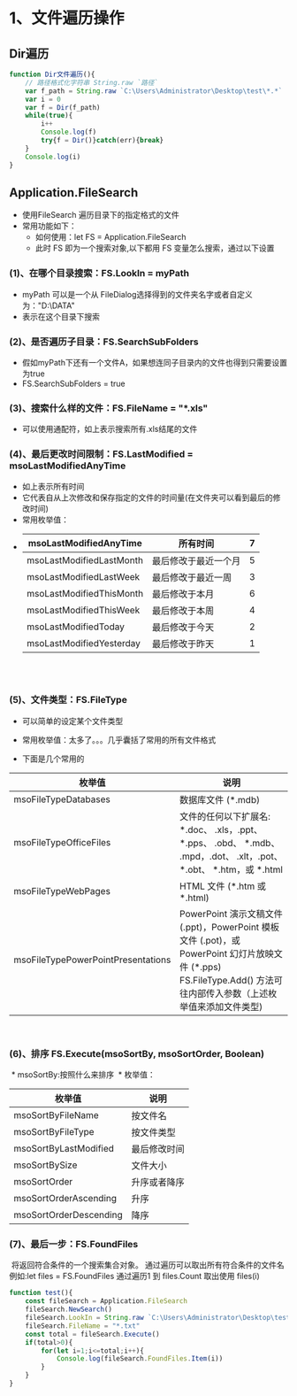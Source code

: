 # 1、文件遍历操作

## Dir遍历

```javascript
function Dir文件遍历(){
	// 路径格式化字符串 String.raw `路径`
	var f_path = String.raw `C:\Users\Administrator\Desktop\test\*.*`
	var i = 0
	var f = Dir(f_path)
	while(true){
		i++
		Console.log(f)
		try{f = Dir()}catch(err){break}
	}
	Console.log(i)
}
```

##  Application.FileSearch
* 使用FileSearch 遍历目录下的指定格式的文件
* 常用功能如下：
  	* 如何使用：let FS = Application.FileSearch
  	* 此时 FS 即为一个搜索对象,以下都用 FS 变量怎么搜索，通过以下设置
### (1)、在哪个目录搜索：FS.LookIn = myPath
* myPath 可以是一个从 FileDialog选择得到的文件夹名字或者自定义为："D:\\DATA"
* 表示在这个目录下搜索

### (2)、是否遍历子目录：FS.SearchSubFolders
* 假如myPath下还有一个文件A，如果想连同子目录内的文件也得到只需要设置为true
* FS.SearchSubFolders = true

### (3)、搜索什么样的文件：FS.FileName = "*.xls"
* 可以使用通配符，如上表示搜索所有.xls结尾的文件

### (4)、最后更改时间限制：FS.LastModified = msoLastModifiedAnyTime



* 如上表示所有时间
* 它代表自从上次修改和保存指定的文件的时间量(在文件夹可以看到最后的修改时间)
* 常用枚举值：
* | msoLastModifiedAnyTime   | 所有时间             | 7    |
	| ------------------------ | -------------------- | ---- |
	| msoLastModifiedLastMonth | 最后修改于最近一个月 | 5    |
	| msoLastModifiedLastWeek  | 最后修改于最近一周   | 3    |
	| msoLastModifiedThisMonth | 最后修改于本月       | 6    |
	| msoLastModifiedThisWeek  | 最后修改于本周       | 4    |
	| msoLastModifiedToday     | 最后修改于今天       | 2    |
	| msoLastModifiedYesterday | 最后修改于昨天       | 1    |


​		
​	
### (5)、文件类型：FS.FileType
* 可以简单的设定某个文件类型

* 常用枚举值：太多了。。。几乎囊括了常用的所有文件格式

* 下面是几个常用的

| 枚举值                             | 说明                                                         |
| ---------------------------------- | ------------------------------------------------------------ |
| msoFileTypeDatabases               | 数据库文件 (*.mdb)                                           |
| msoFileTypeOfficeFiles             | 文件的任何以下扩展名: *.doc、 .xls，.ppt、 *.pps、 .obd、 *.mdb、 .mpd，.dot、 .xlt，.pot、 *.obt、 *.htm，或 *.html |
| msoFileTypeWebPages                | HTML 文件 (*.htm 或 *.html)                                  |
| msoFileTypePowerPointPresentations | PowerPoint 演示文稿文件 (.ppt)，PowerPoint 模板文件 (.pot)，或 PowerPoint 幻灯片放映文件 (*.pps)<br/>FS.FileType.Add() 方法可往内部传入参数（上述枚举值来添加文件类型) |


​    

### (6)、排序 FS.Execute(msoSortBy, msoSortOrder, Boolean)

  ​	* msoSortBy:按照什么来排序
  ​	* 枚举值：

  | 枚举值      | 说明     |
  | ---------------------- | ------------ |
  | msoSortByFileName    | 按文件名    |
  | msoSortByFileType      | 按文件类型   |
  | msoSortByLastModified  | 最后修改时间 |
  | msoSortBySize          | 文件大小     |
  | msoSortOrder           | 升序或者降序 |
  | msoSortOrderAscending  | 升序         |
  | msoSortOrderDescending | 降序         |

  

### (7)、最后一步：FS.FoundFiles
​	将返回符合条件的一个搜索集合对象。
​	通过遍历可以取出所有符合条件的文件名
​	例如:let files = FS.FoundFiles
​	通过遍历1 到 files.Count 取出使用 files(i)

```javascript
function test(){
	const fileSearch = Application.FileSearch
	fileSearch.NewSearch()
	fileSearch.LookIn = String.raw `C:\Users\Administrator\Desktop\test`
	fileSearch.FileName = "*.txt"
	const total = fileSearch.Execute() 
	if(total>0){
		for(let i=1;i<=total;i++){
			Console.log(fileSearch.FoundFiles.Item(i))
		}
	}
}
```